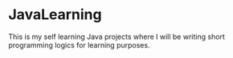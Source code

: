 # JavaLearning
This is my self learning Java projects where I will be writing short programming logics for learning purposes.
